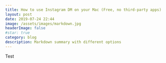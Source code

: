 ```yaml
---
title: How to use Instagram DM on your Mac (Free, no third-party apps)
layout: post
date: 2019-07-24 22:44
image: /assets/images/markdown.jpg
headerImage: false
#star: true
category: blog
description: Markdown summary with different options
---
```


Test